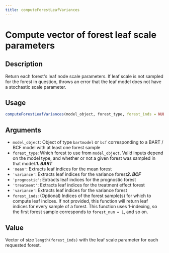 ```yaml
---
title: computeForestLeafVariances
---
```


# Compute vector of forest leaf scale parameters

## Description

Return each forest's leaf node scale parameters.
If leaf scale is not sampled for the forest in question, throws an error that the
leaf model does not have a stochastic scale parameter.

## Usage

```r
computeForestLeafVariances(model_object, forest_type, forest_inds = NULL)
```

## Arguments

* `model_object`: Object of type `bartmodel` or `bcf` corresponding to a BART / BCF model with at least one forest sample
* `forest_type`: Which forest to use from `model_object`.
Valid inputs depend on the model type, and whether or not a given forest was sampled in that model.***1. BART***
* `'mean'`: Extracts leaf indices for the mean forest
* `'variance'`: Extracts leaf indices for the variance forest***2. BCF***
* `'prognostic'`: Extracts leaf indices for the prognostic forest
* `'treatment'`: Extracts leaf indices for the treatment effect forest
* `'variance'`: Extracts leaf indices for the variance forest
* `forest_inds`: (Optional) Indices of the forest sample(s) for which to compute leaf indices. If not provided,
this function will return leaf indices for every sample of a forest.
This function uses 1-indexing, so the first forest sample corresponds to `forest_num = 1`, and so on.

## Value

Vector of size `length(forest_inds)` with the leaf scale parameter for each requested forest.

